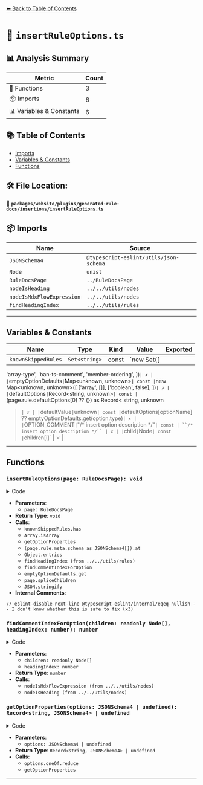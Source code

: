 [⬅️ Back to Table of Contents](../../../../../index.md)

# 📄 `insertRuleOptions.ts`

## 📊 Analysis Summary

| Metric | Count |
|--------|-------|
| 🔧 Functions | 3 |
| 📦 Imports | 6 |
| 📊 Variables & Constants | 6 |

## 📚 Table of Contents

- [Imports](#imports)
- [Variables & Constants](#variables-constants)
- [Functions](#functions)

## 🛠️ File Location:
📂 **`packages/website/plugins/generated-rule-docs/insertions/insertRuleOptions.ts`**

## 📦 Imports

| Name | Source |
|------|--------|
| `JSONSchema4` | `@typescript-eslint/utils/json-schema` |
| `Node` | `unist` |
| `RuleDocsPage` | `../RuleDocsPage` |
| `nodeIsHeading` | `../../utils/nodes` |
| `nodeIsMdxFlowExpression` | `../../utils/nodes` |
| `findHeadingIndex` | `../../utils/rules` |


---

## Variables & Constants

| Name | Type | Kind | Value | Exported |
|------|------|------|-------|----------|
| `knownSkippedRules` | `Set<string>` | const | `new Set([
  'array-type',
  'ban-ts-comment',
  'member-ordering',
])` | ✗ |
| `emptyOptionDefaults` | `Map<unknown, unknown>` | const | `new Map<unknown, unknown>([
  ['array', []],
  ['boolean', false],
])` | ✗ |
| `defaultOptions` | `Record<string, unknown>` | const | `(page.rule.defaultOptions[0] ?? {}) as Record<
    string,
    unknown
  >` | ✗ |
| `defaultValue` | `unknown` | const | `defaultOptions[optionName] ?? emptyOptionDefaults.get(option.type)` | ✗ |
| `OPTION_COMMENT` | `"/* insert option description */"` | const | ``/* insert option description */`` | ✗ |
| `child` | `Node` | const | `children[i]` | ✗ |


---

## Functions

### `insertRuleOptions(page: RuleDocsPage): void`

<details><summary>Code</summary>

```ts
export function insertRuleOptions(page: RuleDocsPage): void {
  if (
    knownSkippedRules.has(page.file.stem) ||
    !Array.isArray(page.rule.meta.schema)
  ) {
    return;
  }

  const optionProperties = getOptionProperties(
    (page.rule.meta.schema as JSONSchema4[]).at(0),
  );

  if (!optionProperties) {
    return;
  }

  const defaultOptions = (page.rule.defaultOptions[0] ?? {}) as Record<
    string,
    unknown
  >;

  for (const [optionName, option] of Object.entries(optionProperties)) {
    if (!option.description) {
      if (!page.rule.meta.docs.extendsBaseRule) {
        throw new Error(`Missing description for option ${optionName}.`);
      }
      return;
    }

    const existingHeadingIndex = findHeadingIndex(
      page.children,
      3,
      node => node.type === 'inlineCode' && node.value === optionName,
    );
    if (existingHeadingIndex === -1) {
      if (!page.rule.meta.docs.extendsBaseRule) {
        throw new Error(`Couldn't find h3 for option ${optionName}.`);
      }
      continue;
    }

    const commentInsertionIndex = findCommentIndexForOption(
      page.children,
      existingHeadingIndex,
    );
    if (commentInsertionIndex === -1) {
      throw new Error(
        `[${page.file.stem}] Could not find ${OPTION_COMMENT} under option heading ${optionName}.`,
      );
    }

    const defaultValue =
      defaultOptions[optionName] ?? emptyOptionDefaults.get(option.type);

    page.spliceChildren(
      commentInsertionIndex,
      0,
      // eslint-disable-next-line @typescript-eslint/internal/eqeq-nullish -- I don't know whether this is safe to fix
      defaultValue !== undefined
        ? `${option.description} Default: \`${JSON.stringify(defaultValue)}\`.`
        : option.description,
    );
  }
}
```
</details>

- **Parameters**:
  - `page: RuleDocsPage`
- **Return Type**: `void`
- **Calls**:
  - `knownSkippedRules.has`
  - `Array.isArray`
  - `getOptionProperties`
  - `(page.rule.meta.schema as JSONSchema4[]).at`
  - `Object.entries`
  - `findHeadingIndex (from ../../utils/rules)`
  - `findCommentIndexForOption`
  - `emptyOptionDefaults.get`
  - `page.spliceChildren`
  - `JSON.stringify`
- **Internal Comments**:
```
// eslint-disable-next-line @typescript-eslint/internal/eqeq-nullish -- I don't know whether this is safe to fix (x3)
```

### `findCommentIndexForOption(children: readonly Node[], headingIndex: number): number`

<details><summary>Code</summary>

```ts
function findCommentIndexForOption(
  children: readonly Node[],
  headingIndex: number,
): number {
  for (let i = headingIndex + 1; i < children.length; i += 1) {
    const child = children[i];
    if (nodeIsMdxFlowExpression(child) && child.value === OPTION_COMMENT) {
      return i;
    }

    if (nodeIsHeading(child)) {
      break;
    }
  }

  return -1;
}
```
</details>

- **Parameters**:
  - `children: readonly Node[]`
  - `headingIndex: number`
- **Return Type**: `number`
- **Calls**:
  - `nodeIsMdxFlowExpression (from ../../utils/nodes)`
  - `nodeIsHeading (from ../../utils/nodes)`
### `getOptionProperties(options: JSONSchema4 | undefined): Record<string, JSONSchema4> | undefined`

<details><summary>Code</summary>

```ts
function getOptionProperties(
  options: JSONSchema4 | undefined,
): Record<string, JSONSchema4> | undefined {
  if (!options) {
    return undefined;
  }

  if (options.type === 'object') {
    return options.properties;
  }

  if (options.oneOf) {
    return options.oneOf.reduce<Record<string, JSONSchema4>>(
      (previous, next) => ({
        ...previous,
        ...getOptionProperties(next),
      }),
      {},
    );
  }

  return undefined;
}
```
</details>

- **Parameters**:
  - `options: JSONSchema4 | undefined`
- **Return Type**: `Record<string, JSONSchema4> | undefined`
- **Calls**:
  - `options.oneOf.reduce`
  - `getOptionProperties`

---